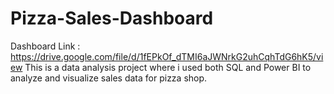 # Pizza-Sales-Dashboard
Dashboard Link : https://drive.google.com/file/d/1fEPkOf_dTMI6aJWNrkG2uhCqhTdG6hK5/view
This is a data analysis  project where i used both SQL and Power BI to analyze and visualize sales data for pizza shop.
